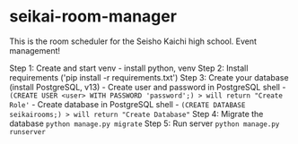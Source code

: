 # seikai-room-manager
This is the room scheduler for the Seisho Kaichi high school. Event management!

Step 1: Create and start venv
    - install python, venv
Step 2: Install requirements ('pip install -r requirements.txt')
Step 3: Create your database (install PostgreSQL, v13)
    - Create user and password in PostgreSQL shell
        - `(CREATE USER <user> WITH PASSWORD 'password';) > will return "Create Role'`
    - Create database in PostgreSQL shell
        - `(CREATE DATABASE seikairooms;) > will return "Create Database"`
Step 4: Migrate the database `python manage.py migrate`
Step 5: Run server `python manage.py runserver`